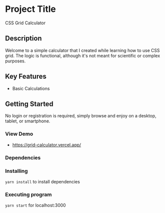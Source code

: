 # Project Title
CSS Grid Calculator

## Description
Welcome to a simple calculator that I created while learning how to use CSS grid. The logic is functional, although it's not meant for scientific or complex purposes.

## Key Features
* Basic Calculations

## Getting Started
No login or registration is required, simply browse and enjoy on a desktop, tablet, or smartphone.

### View Demo
* https://grid-calculator.vercel.app/

### Dependencies

### Installing

` yarn install ` to install dependencies

### Executing program

 `yarn start` for localhost:3000



